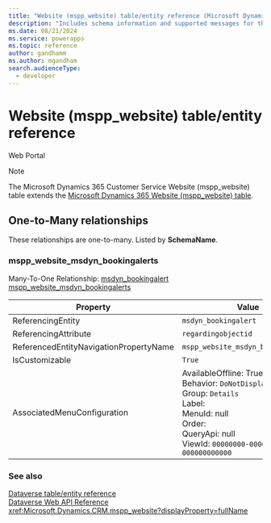```yaml
---
title: "Website (mspp_website) table/entity reference (Microsoft Dynamics 365 Customer Service)"
description: "Includes schema information and supported messages for the Website (mspp_website) table/entity with Microsoft Dynamics 365 Customer Service."
ms.date: 08/21/2024
ms.service: powerapps
ms.topic: reference
author: gandhamm
ms.author: mgandham
search.audienceType: 
  - developer
---
```


# Website (mspp_website) table/entity reference

Web Portal

> [!NOTE]
> The Microsoft Dynamics 365 Customer Service Website (mspp_website) table extends the [Microsoft Dynamics 365 Website (mspp_website) table](/dynamics365/developer/entities/mspp_website).




## One-to-Many relationships

These relationships are one-to-many. Listed by **SchemaName**.

### <a name="BKMK_mspp_website_msdyn_bookingalerts"></a> mspp_website_msdyn_bookingalerts

Many-To-One Relationship: [msdyn_bookingalert mspp_website_msdyn_bookingalerts](msdyn_bookingalert.md#BKMK_mspp_website_msdyn_bookingalerts)

|Property|Value|
|---|---|
|ReferencingEntity|`msdyn_bookingalert`|
|ReferencingAttribute|`regardingobjectid`|
|ReferencedEntityNavigationPropertyName|`mspp_website_msdyn_bookingalerts`|
|IsCustomizable|`True`|
|AssociatedMenuConfiguration|AvailableOffline: True<br />Behavior: `DoNotDisplay`<br />Group: `Details`<br />Label: <br />MenuId: null<br />Order: <br />QueryApi: null<br />ViewId: `00000000-0000-0000-0000-000000000000`|



### See also

[Dataverse table/entity reference](../about-entity-reference.md)  
[Dataverse Web API Reference](/power-apps/developer/data-platform/webapi/reference/about)   
<xref:Microsoft.Dynamics.CRM.mspp_website?displayProperty=fullName>
